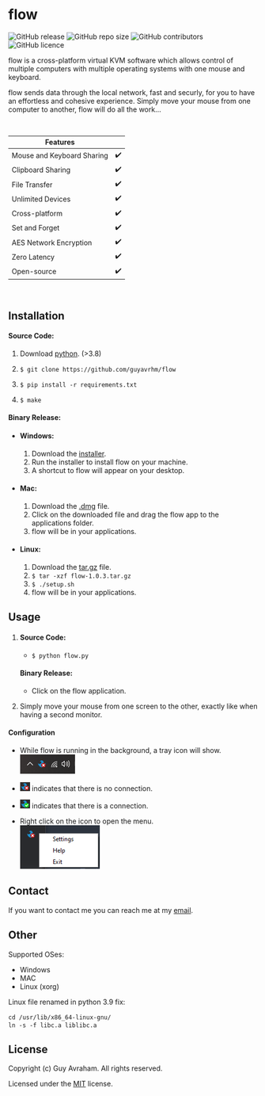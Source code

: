 # flow
![GitHub release](https://img.shields.io/github/v/release/guyavrhm/flow)
![GitHub repo size](https://img.shields.io/github/languages/code-size/guyavrhm/flow)
![GitHub contributors](https://img.shields.io/github/contributors/guyavrhm/flow)
![GitHub licence](https://img.shields.io/github/license/guyavrhm/flow)

flow is a cross-platform virtual KVM software which allows control of multiple computers with multiple operating systems with one mouse and keyboard.

flow sends data through the local network, fast and securly, for you to have an effortless and cohesive experience. Simply move your mouse from one computer to another, flow will do all the work...

<br>

| Features | |
|-----------|-|
| Mouse and Keyboard Sharing | ✔️ |
| Clipboard Sharing | ✔️ |
| File Transfer | ✔️ |
| Unlimited Devices | ✔️ |
| Cross-platform | ✔️ |
| Set and Forget | ✔️ |
| AES Network Encryption | ✔️ |
| Zero Latency | ✔️ |
| Open-source | ✔️ |

<br>

## Installation

#### Source Code:
1. Download [python](https://www.python.org/downloads/release/python-395/). (>3.8)

2. `$ git clone https://github.com/guyavrhm/flow`

3. `$ pip install -r requirements.txt`
  
4. `$ make`

#### Binary Release:

*   #### Windows:
    1. Download the [installer](https://github.com/guyavrhm/flow/releases/download/v1.0.3/flow.v1.0.3.setup.exe).
    2. Run the installer to install flow on your machine.
    3. A shortcut to flow will appear on your desktop.

*   #### Mac:
    1. Download the [.dmg](https://github.com/guyavrhm/flow/releases/download/v1.0.3/flow-1.0.3.dmg) file.
    2. Click on the downloaded file and drag the flow app to the applications folder.
    3. flow will be in your applications.

*   #### Linux:
    1. Download the [tar.gz](https://github.com/guyavrhm/flow/releases/download/v1.0.3/flow-1.0.3.tar.gz) file.
    2. `$ tar -xzf flow-1.0.3.tar.gz`
    3. `$ ./setup.sh`
    4. flow will be in your applications.


## Usage
1.
    #### Source Code:
    * `$ python flow.py`

    #### Binary Release:
    * Click on the flow application.

2. Simply move your mouse from one screen to the other, exactly like when having a second monitor.

#### Configuration

* While flow is running in the background, a tray icon will show.
<br>![image info](./img/tray.png)

* ![x](./img/x.png) indicates that there is no connection.

* ![v](./img/v.png) indicates that there is a connection.

* Right click on the icon to open the menu.
<br>![image info](./img/menu.png)<br>


## Contact
If you want to contact me you can reach me at my [email](mailto:guy.ava03@gmail.com).

## Other
Supported OSes:
* Windows
* MAC
* Linux (xorg)


Linux file renamed in python 3.9 fix:
```
cd /usr/lib/x86_64-linux-gnu/
ln -s -f libc.a liblibc.a
```

## License

Copyright (c) Guy Avraham. All rights reserved.

Licensed under the [MIT](LICENSE) license.
